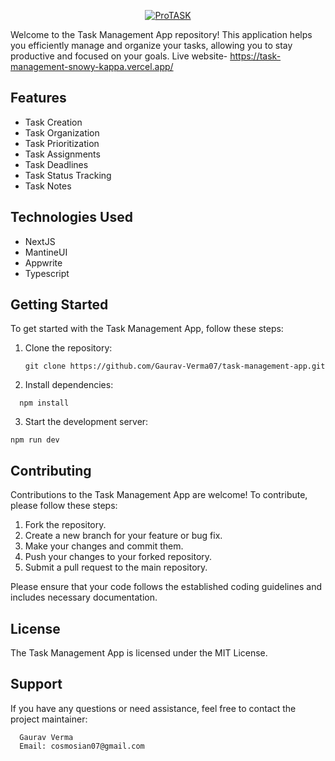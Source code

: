 


<p align='center'><a href='https://task-management-app-nine-kappa.vercel.app/'><img src="https://i.ibb.co/CbxpRrh/ProTASK.png" alt="ProTASK" border="0"></a>
</p>



Welcome to the Task Management App repository! This application helps you efficiently manage and organize your tasks, allowing you to stay productive and focused on your goals.
Live website- https://task-management-snowy-kappa.vercel.app/


## Features

- Task Creation
- Task Organization
- Task Prioritization
- Task Assignments
- Task Deadlines
- Task Status Tracking
- Task Notes

## Technologies Used
- NextJS
- MantineUI
- Appwrite
- Typescript

## Getting Started

To get started with the Task Management App, follow these steps:

1. Clone the repository:

   ```
   git clone https://github.com/Gaurav-Verma07/task-management-app.git
   ```
2. Install dependencies:

  ```
    npm install
  ```

3. Start the development server:

  ```
  npm run dev
  ```


## Contributing 
Contributions to the Task Management App are welcome! To contribute, please follow these steps:

1. Fork the repository.
2. Create a new branch for your feature or bug fix.
3. Make your changes and commit them.
4. Push your changes to your forked repository.
5. Submit a pull request to the main repository.

 Please ensure that your code follows the established coding guidelines and includes necessary documentation.

 ## License
  The Task Management App is licensed under the MIT License.

 ## Support
  If you have any questions or need assistance, feel free to contact the project maintainer:

      Gaurav Verma
      Email: cosmosian07@gmail.com
